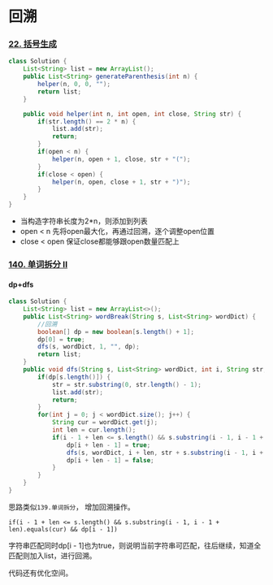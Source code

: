 # 回溯

### [22. 括号生成](https://leetcode-cn.com/problems/generate-parentheses/)

```java
class Solution {
    List<String> list = new ArrayList();
    public List<String> generateParenthesis(int n) {
        helper(n, 0, 0, "");
        return list;
    }

    public void helper(int n, int open, int close, String str) {
        if(str.length() == 2 * n) {
            list.add(str);
            return;
        }
        if(open < n) {
            helper(n, open + 1, close, str + "(");
        }
        if(close < open) {
            helper(n, open, close + 1, str + ")");
        }
    }
}
```

* 当构造字符串长度为2*n，则添加到列表
* open < n  先将open最大化，再通过回溯，逐个调整open位置
* close < open 保证close都能够跟open数量匹配上



### [140. 单词拆分 II](https://leetcode-cn.com/problems/word-break-ii/)

#### dp+dfs

```java
class Solution {    
    List<String> list = new ArrayList<>();
    public List<String> wordBreak(String s, List<String> wordDict) {
        //回溯
        boolean[] dp = new boolean[s.length() + 1];
        dp[0] = true;
        dfs(s, wordDict, 1, "", dp);
        return list;
    }
    public void dfs(String s, List<String> wordDict, int i, String str, boolean[] dp) {
        if(dp[s.length()]) {
            str = str.substring(0, str.length() - 1);
            list.add(str);
            return;
        }
        for(int j = 0; j < wordDict.size(); j++) {
            String cur = wordDict.get(j);
            int len = cur.length();
            if(i - 1 + len <= s.length() && s.substring(i - 1, i - 1 + len).equals(cur) && dp[i - 1]) {
                dp[i + len - 1] = true;
                dfs(s, wordDict, i + len, str + s.substring(i - 1, i + len - 1) +" ", dp);
                dp[i + len - 1] = false;
            }
        }
    }
}
```

思路类似`139.单词拆分`， 增加回溯操作。

`if(i - 1 + len <= s.length() && s.substring(i - 1, i - 1 + len).equals(cur) && dp[i - 1])`

字符串匹配同时dp[i - 1]也为true，则说明当前字符串可匹配，往后继续，知道全匹配则加入list，进行回溯。

代码还有优化空间。
